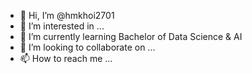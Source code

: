 - 👋 Hi, I’m @hmkhoi2701
- 👀 I’m interested in ...
- 🌱 I’m currently learning Bachelor of Data Science & AI
- 💞️ I’m looking to collaborate on ...
- 📫 How to reach me ...

<!---
hmkhoi2701/hmkhoi2701 is a ✨ special ✨ repository because its `README.md` (this file) appears on your GitHub profile.
You can click the Preview link to take a look at your changes.
--->
